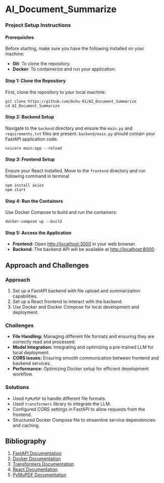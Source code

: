 # AI_Document_Summarize


### Project Setup Instructions

#### Prerequisites

Before starting, make sure you have the following installed on your machine:
- **Git**: To clone the repository.
- **Docker**: To containerize and run your application.

#### Step 1: Clone the Repository

First, clone the repository to your local machine:
```
git clone https://github.com/Ashu-01/AI_Document_Summarize
cd AI_Document_Summarize
```

#### Step 2: Backend Setup

Navigate to the `backend` directory and ensure the `main.py` and `requirements.txt` files are present.
`backend/main.py` should contain your FastAPI application code.
```
uvicorn main:app --reload   
```
#### Step 3: Frontend Setup

Ensure your React installed.
Move to the `frontend` directory
and run following command in terminal
```
npm install axios
npm start
```
#### Step 4:  Run the Containers

Use Docker Compose to build and run the containers:
```
docker-compose up --build
```

#### Step 5: Access the Application

- **Frontend**: Open [http://localhost:3000](http://localhost:3000) in your web browser.
- **Backend**: The backend API will be available at [http://localhost:8000](http://localhost:8000).



## Approach and Challenges

### Approach
1. Set up a FastAPI backend with file upload and summarization capabilities.
2. Set up a React frontend to interact with the backend.
3. Use Docker and Docker Compose for local development and deployment.

### Challenges
- **File Handling:** Managing different file formats and ensuring they are correctly read and processed.
- **Model Integration:** Integrating and optimizing a pre-trained LLM for local deployment.
- **CORS Issues:** Ensuring smooth communication between frontend and backend services.
- **Performance:** Optimizing Docker setup for efficient development workflow.

### Solutions
- Used  `PyMuPDF` to handle different file formats.
- Used `transformers` library to integrate the LLM.
- Configured CORS settings in FastAPI to allow requests from the frontend.
- Structured Docker Compose file to streamline service dependencies and caching.

## Bibliography

1. [FastAPI Documentation](https://fastapi.tiangolo.com/)
2. [Docker Documentation](https://docs.docker.com/)
3. [Transformers Documentation](https://huggingface.co/transformers/)
4. [React Documentation](https://reactjs.org/)
5. [PyMuPDF Documentation](https://pymupdf.readthedocs.io/en/latest/)

